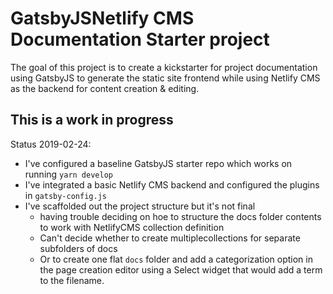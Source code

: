 # GatsbyJSNetlify CMS Documentation Starter project

The goal of this project is to create a kickstarter for project documentation using GatsbyJS to generate the static site frontend while using Netlify CMS as the backend for content creation & editing.

## This is a work in progress

Status 2019-02-24: 

- I've configured a baseline GatsbyJS starter repo which works on running `yarn develop`
- I've integrated a basic Netlify CMS backend and configured the plugins in `gatsby-config.js`
- I've scaffolded out the project structure but it's not final
  - having trouble deciding on hoe to structure the docs folder contents to work with NetlifyCMS collection definition
  - Can't decide whether to create multiplecollections for separate subfolders of docs
  - Or to create one flat `docs` folder and add a categorization option in the page creation editor using a Select widget that would add a term to the filename. 